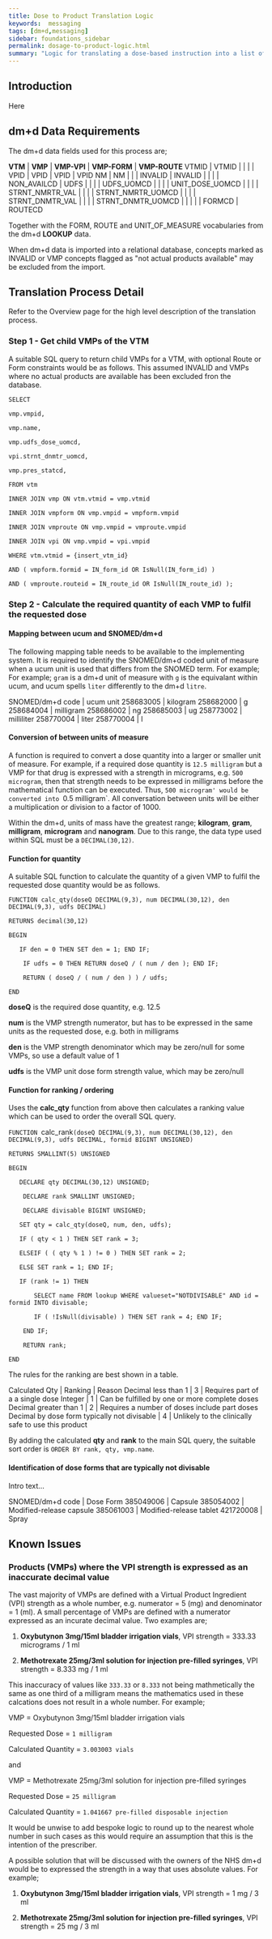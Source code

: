 ```yaml
---
title: Dose to Product Translation Logic
keywords:  messaging
tags: [dm+d,messaging]
sidebar: foundations_sidebar
permalink: dosage-to-product-logic.html
summary: "Logic for translating a dose-based instruction into a list of suitable product-based instructions"
---
```



## Introduction

Here

## dm+d Data Requirements

The dm+d data fields used for this process are;

**VTM** | **VMP** | **VMP-VPI** | **VMP-FORM** | **VMP-ROUTE**
VTMID | VTMID | | |
 | VPID | VPID | VPID | VPID
NM | NM | | |
INVALID | INVALID | | |
 | NON_AVAILCD
 | UDFS | | |
 | UDFS_UOMCD | | |
 | UNIT_DOSE_UOMCD | |
 | | STRNT_NMRTR_VAL | |
 | | STRNT_NMRTR_UOMCD | |
 | | STRNT_DNMTR_VAL | |
 | | STRNT_DNMTR_UOMCD | |
 | | | FORMCD | ROUTECD

Together with the FORM, ROUTE and UNIT_OF_MEASURE vocabularies from the dm+d **LOOKUP** data.

When dm+d data is imported into a relational database, concepts marked as INVALID or VMP concepts flagged as "not actual products available" may be excluded from the import.

## Translation Process Detail

Refer to the Overview page for the high level description of the translation process.

### Step 1 - Get child VMPs of the VTM

A suitable SQL query to return child VMPs for a VTM, with optional Route or Form constraints would be as follows. This assumed INVALID and VMPs where no actual products are available has been excluded fron the database.

`SELECT`

`vmp.vmpid,` 

`vmp.name,`

`vmp.udfs_dose_uomcd,`

`vpi.strnt_dnmtr_uomcd,`

`vmp.pres_statcd,`

`FROM vtm` 

`INNER JOIN vmp ON vtm.vtmid = vmp.vtmid` 

`INNER JOIN vmpform ON vmp.vmpid = vmpform.vmpid` 

`INNER JOIN vmproute ON vmp.vmpid = vmproute.vmpid`

`INNER JOIN vpi ON vmp.vmpid = vpi.vmpid`

`WHERE vtm.vtmid = {insert_vtm_id}`

`AND ( vmpform.formid = IN_form_id OR IsNull(IN_form_id) )`

`AND ( vmproute.routeid = IN_route_id OR IsNull(IN_route_id) );`

### Step 2 - Calculate the required quantity of each VMP to fulfil the requested dose 

#### Mapping between ucum and SNOMED/dm+d

The following mapping table needs to be available to the implementing system. It is required to identify the SNOMED/dm+d coded unit of measure when a ucum unit is used that differs from the SNOMED term. For example; For example; `gram` is a dm+d unit of measure with `g` is the equivalant within ucum, and ucum spells `liter` differently to the dm+d `litre`.

SNOMED/dm+d code | ucum unit
258683005 | kilogram
258682000 | g
258684004 | milligram
258686002 | ng
258685003 | ug
258773002 | milliliter
258770004 | liter
258770004 | l

#### Conversion of between units of measure

A function is required to convert a dose quantity into a larger or smaller unit of measure. For example, if a required dose quantity is `12.5 milligram` but a VMP for that drug is expressed with a strength in micrograms, e.g. `500 microgram`, then that strength needs to be expressed in milligrams before the mathematical function can be executed. Thus, `500 microgram' would be converted into `0.5 milligram`. All conversation between units will be either a multiplication or division to a factor of 1000.

Within the dm+d, units of mass have the greatest range; **kilogram**, **gram**, **milligram**, **microgram** and **nanogram**. Due to this range, the data type used within SQL must be a `DECIMAL(30,12)`.

#### Function for quantity

A suitable SQL function to calculate the quantity of a given VMP to fulfil the requested dose quantity would be as follows.

`FUNCTION calc_qty(doseQ DECIMAL(9,3), num DECIMAL(30,12), den DECIMAL(9,3), udfs DECIMAL)`

`RETURNS decimal(30,12)`

`BEGIN`

`	IF den = 0 THEN SET den = 1; END IF;`

`    IF udfs = 0 THEN RETURN doseQ / ( num / den ); END IF;`

`    RETURN ( doseQ / ( num / den ) ) / udfs;`

`END`

**doseQ** is the required dose quantity, e.g. 12.5

**num** is the VMP strength numerator, but has to be expressed in the same units as the requested dose, e.g. both in milligrams

**den** is the VMP strength denominator which may be zero/null for some VMPs, so use a default value of 1

**udfs** is the VMP unit dose form strength value, which may be zero/null

#### Function for ranking / ordering

Uses the **calc_qty** function from above then calculates a ranking value which can be used to order the overall SQL query.

`FUNCTION `calc_rank`(doseQ DECIMAL(9,3), num DECIMAL(30,12), den DECIMAL(9,3), udfs DECIMAL, formid BIGINT UNSIGNED)`

`RETURNS SMALLINT(5) UNSIGNED`

`BEGIN`

`	DECLARE qty DECIMAL(30,12) UNSIGNED;`
	
`    DECLARE rank SMALLINT UNSIGNED;`
	
`    DECLARE divisable BIGINT UNSIGNED;`
	
`	SET qty = calc_qty(doseQ, num, den, udfs);`
	
`	IF ( qty < 1 ) THEN SET rank = 3;`
	
`	ELSEIF ( ( qty % 1 ) != 0 ) THEN SET rank = 2;`
	
`	ELSE SET rank = 1; END IF;`
	
`   IF (rank != 1) THEN`
	
`		SELECT name FROM lookup WHERE valueset="NOTDIVISABLE" AND id = formid INTO divisable;`
		
`		IF ( !IsNull(divisable) ) THEN SET rank = 4; END IF;`
		
`    END IF;`
	
`    RETURN rank;`
	
`END`

The rules for the ranking are best shown in a table.

Calculated Qty | Ranking | Reason
Decimal less than 1 | 3 | Requires part of a a single dose
Integer | 1 | Can be fulfilled by one or more complete doses
Decimal greater than 1 | 2 | Requires a number of doses include part doses 
Decimal by dose form typically not divisable | 4 | Unlikely to the clinically safe to use this product

By adding the calculated **qty** and **rank** to the main SQL query, the suitable sort order is `ORDER BY rank, qty, vmp.name`.

#### Identification of dose forms that are typically not divisable

Intro text...

SNOMED/dm+d code | Dose Form
385049006 | Capsule
385054002 | Modified-release capsule
385061003 | Modified-release tablet
421720008 | Spray

## Known Issues

### Products (VMPs) where the VPI strength is expressed as an inaccurate decimal value

The vast majority of VMPs are defined with a Virtual Product Ingredient (VPI) strength as a whole number, e.g. numerator = 5 (mg) and denominator = 1 (ml). A small percentage of VMPs are defined with a numerator expressed as an incurate decimal value. Two examples are;

1. **Oxybutynon 3mg/15ml bladder irrigation vials**, VPI strength = 333.33 micrograms / 1 ml

2. **Methotrexate 25mg/3ml solution for injection pre-filled syringes**, VPI strength = 8.333 mg / 1 ml

This inaccuracy of values like `333.33` or `8.333` not being mathmetically the same as one third of a milligram means the mathematics used in these calcations does not result in a whole number. For example;

VMP = Oxybutynon 3mg/15ml bladder irrigation vials

Requested Dose = `1 milligram`

Calculated Quantity = `3.003003 vials`

and

VMP = Methotrexate 25mg/3ml solution for injection pre-filled syringes

Requested Dose = `25 milligram`

Calculated Quantity = `1.041667 pre-filled disposable injection`

It would be unwise to add bespoke logic to round up to the nearest whole number in such cases as this would require an assumption that this is the intention of the prescriber.

A possible solution that will be discussed with the owners of the NHS dm+d would be to expressed the strength in a way that uses absolute values. For example;

1. **Oxybutynon 3mg/15ml bladder irrigation vials**, VPI strength = 1 mg / 3 ml

2. **Methotrexate 25mg/3ml solution for injection pre-filled syringes**, VPI strength = 25 mg / 3 ml